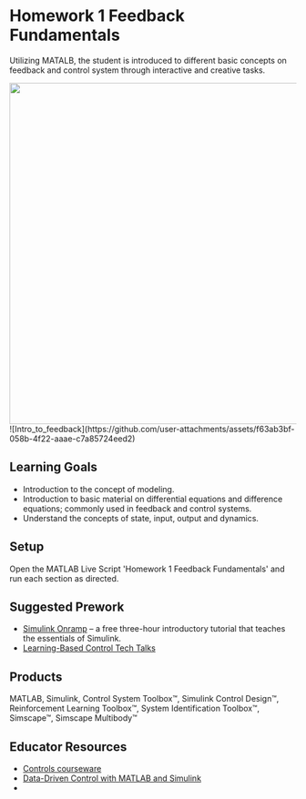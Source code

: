 # Homework 1 Feedback Fundamentals

Utilizing MATALB, the student is introduced to different basic concepts on feedback and control system through interactive and creative tasks. 

<img src="[animations/animation.gif](https://github.com/user-attachments/assets/f63ab3bf-058b-4f22-aaae-c7a85724eed2)" width="600">
![Intro_to_feedback](https://github.com/user-attachments/assets/f63ab3bf-058b-4f22-aaae-c7a85724eed2)

## Learning Goals
- Introduction to the concept of modeling.
- Introduction to basic material on differential equations and difference equations; commonly used in feedback
and control systems.
- Understand the concepts of state, input, output and dynamics.

## Setup
Open the MATLAB Live Script 'Homework 1 Feedback Fundamentals' and run each section as directed. 

## Suggested Prework
- [Simulink Onramp](https://matlabacademy.mathworks.com/details/simulink-onramp/simulink) – a free three-hour introductory tutorial that teaches the essentials of Simulink.
- [Learning-Based Control Tech Talks](https://www.mathworks.com/videos/tech-talks/controls.html)

## Products
MATLAB, Simulink, Control System Toolbox™, Simulink Control Design™, Reinforcement Learning Toolbox™, System Identification Toolbox™, Simscape™, Simscape Multibody™

## Educator Resources
- [Controls courseware](https://www.mathworks.com/academia/courseware/teaching-controls-with-matlab-and-simulink.html)
- [Data-Driven Control with MATLAB and Simulink](https://www.mathworks.com/solutions/control-systems/data-driven-controls.html)
- 
